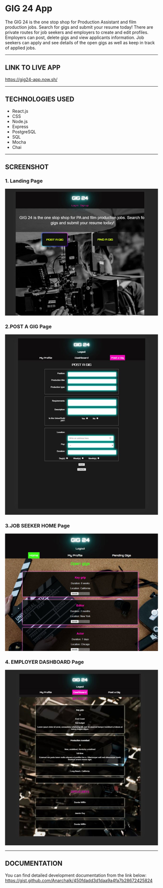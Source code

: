 # GIG 24 App

 The GIG 24 is the one stop shop for Production Assistant and film production jobs. Search for gigs and submit your resume today!
 There are private routes for job seekers and employers to create and edit profiles. Employers can post, delete gigs and view applicants  information. Job seekers can apply and see details of the open gigs as well as keep in track of applied jobs.   


* * *

## LINK TO LIVE APP

https://gig24-app.now.sh/


***

## TECHNOLOGIES USED

* React.js 
* CSS 
* Node.js 
* Express 
* PostgreSQL
* SQL
* Mocha
* Chai


***

## SCREENSHOT

### 1. Landing Page

![logo](https://raw.githubusercontent.com/Anarchalk/gig24-client/master/screenshots/landing.JPG "Landing Page")

### 2.POST A GIG Page

![logo](https://raw.githubusercontent.com/Anarchalk/gig24-client/master/screenshots/postgig.JPG "Post a gig Page")

### 3.JOB SEEKER HOME Page
![logo](https://raw.githubusercontent.com/Anarchalk/gig24-client/master/screenshots/jshome.JPG "Job Seeker home view")

### 4. EMPLOYER DASHBOARD Page

![logo](https://raw.githubusercontent.com/Anarchalk/gig24-client/master/screenshots/employer-dash.JPG "Employer Dashboard")

***

## DOCUMENTATION
You can find detailed development documentation from the link below:
https://gist.github.com/Anarchalk/450fdadd3d1daa9a4fa7b28672425824

